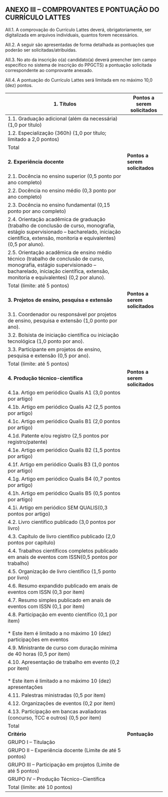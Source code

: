 ## ANEXO III – COMPROVANTES E PONTUAÇÃO DO CURRÍCULO LATTES

AII.1. A comprovação do Currículo Lattes deverá, obrigatoriamente, ser digitalizada em arquivos individuais, quantos forem necessários.

AII.2. A seguir são apresentadas de forma detalhada as pontuações que poderão ser solicitadas/atribuídas.

AII.3. No ato da inscrição o(a) candidato(a) deverá preencher (em campo especifico no sistema de inscrição do PPGCTS) a pontuação solicitada correspondente ao comprovante anexado.

AII.4. A pontuação do Currículo Lattes será limitada em no máximo 10,0 (dez) pontos.

| **1. Títulos**                                                                                                                                                                                                  | **Pontos a serem solicitados** |
| --------------------------------------------------------------------------------------------------------------------------------------------------------------------------------------------------------------- | ------------------------------ |
| 1.1. Graduação adicional (além da necessária) (1,0 por título)                                                                                                                                                  |                                |
| 1.2. Especialização (360h) (1,0 por título; limitado a 2,0 pontos)                                                                                                                                              |                                |
| Total                                                                                                                                                                                                           |                                |
| **2. Experiência docente**                                                                                                                                                                                      | **Pontos a serem solicitados** |
| 2.1. Docência no ensino superior (0,5 ponto por ano completo)                                                                                                                                                   |                                |
| 2.2. Docência no ensino médio (0,3 ponto por ano completo)                                                                                                                                                      |                                |
| 2.3. Docência no ensino fundamental (0,15 ponto por ano completo)                                                                                                                                               |                                |
| 2.4. Orientação acadêmica de graduação (trabalho de conclusão de curso, monografia, estágio supervisionado – bacharelado, iniciação científica, extensão, monitoria e equivalentes) (0,5 por aluno).            |                                |
| 2.5. Orientação acadêmica de ensino médio técnico (trabalho de conclusão de curso, monografia, estágio supervisionado – bacharelado, iniciação científica, extensão, monitoria e equivalentes) (0,2 por aluno). |                                |
| Total (limite: até 5 pontos)                                                                                                                                                                                    |                                |
| **3. Projetos de ensino, pesquisa e extensão**                                                                                                                                                                  | **Pontos a serem solicitados** |
| 3.1. Coordenador ou responsável por projetos de ensino, pesquisa e extensão (1,0 ponto por ano).                                                                                                                |                                |
| 3.2. Bolsista de iniciação científica ou iniciação tecnológica (1,0 ponto por ano).                                                                                                                             |                                |
| 3.3. Participante em projetos de ensino, pesquisa e extensão (0,5 por ano).                                                                                                                                     |                                |
| Total (limite: até 5 pontos)                                                                                                                                                                                    |                                |
| **4. Produção técnico-científica**                                                                                                                                                                              | **Pontos a serem solicitados** |
| 4.1a. Artigo em periódico Qualis A1 (3,0 pontos por artigo)                                                                                                                                                     |                                |
| 4.1b. Artigo em periódico Qualis A2 (2,5 pontos por artigo)                                                                                                                                                     |                                |
| 4.1c. Artigo em periódico Qualis B1 (2,0 pontos por artigo)                                                                                                                                                     |                                |
| 4.1d. Patente e/ou registro (2,5 pontos por registro/patente)                                                                                                                                                   |                                |
| 4.1e. Artigo em periódico Qualis B2 (1,5 pontos por artigo)                                                                                                                                                     |                                |
| 4.1f. Artigo em periódico Qualis B3 (1,0 pontos por artigo)                                                                                                                                                     |                                |
| 4.1g. Artigo em periódico Qualis B4 (0,7 pontos por artigo)                                                                                                                                                     |                                |
| 4.1h. Artigo em periódico Qualis B5 (0,5 pontos por artigo)                                                                                                                                                     |                                |
| 4.1i. Artigo em periódico SEM QUALIS(0,3 pontos por artigo)                                                                                                                                                     |                                |
| 4.2. Livro científico publicado (3,0 pontos por livro)                                                                                                                                                          |                                |
| 4.3. Capítulo de livro científico publicado (2,0 pontos por capítulo)                                                                                                                                           |                                |
| 4.4. Trabalhos científicos completos publicado em anais de eventos com ISSN(0,5 pontos por trabalho)                                                                                                            |                                |
| 4.5. Organização de livro científico (1,5 ponto por livro)                                                                                                                                                      |                                |
| 4.6. Resumo expandido publicado em anais de eventos com ISSN (0,3 por item)                                                                                                                                     |                                |
| 4.7. Resumo simples publicado em anais de eventos com ISSN (0,1 por item)                                                                                                                                       |                                |
| 4.8. Participação em evento científico (0,1 por item)<br><br>* Este item é limitado a no máximo 10 (dez) participações em eventos                                                                               |                                |
| 4.9. Ministrante de curso com duração mínima de 40 horas (0,5 por item)                                                                                                                                         |                                |
| 4.10. Apresentação de trabalho em evento (0,2 por item)<br><br>* Este item é limitado a no máximo 10 (dez) apresentações                                                                                        |                                |
| 4.11. Palestras ministradas (0,5 por item)                                                                                                                                                                      |                                |
| 4.12. Organizações de eventos (0,2 por item)                                                                                                                                                                    |                                |
| 4.13. Participação em bancas avaliadoras (concurso, TCC e outros) (0,5 por item)                                                                                                                                |                                |
| Total                                                                                                                                                                                                           |                                |
| **Critério**                                                                                                                                                                                                    | **Pontuação**                  |
| GRUPO I – Titulação                                                                                                                                                                                             |                                |
| GRUPO II – Experiência docente (Limite de até 5 pontos)                                                                                                                                                         |                                |
| GRUPO III – Participação em projetos (Limite de até 5 pontos)                                                                                                                                                   |                                |
| GRUPO IV – Produção Técnico-Científica                                                                                                                                                                          |                                |
| Total (limite: até 10 pontos)                                                                                                                                                                                   |                                |